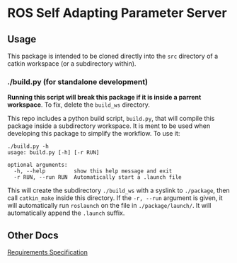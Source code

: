 # ROS Self Adapting Parameter Server

## Usage

This package is intended to be cloned directly into the `src` directory of a
catkin workspace (or a subdirectory within).

### ./build.py (for standalone development)

**Running this script will break this package if it is inside a parrent
workspace**. To fix, delete the `build_ws` directory.

This repo includes a python build script, `build.py`, that will compile this
package inside a subdirectory workspace. It is ment to be used when developing
this package to simplify the workflow. To use it:

```text
./build.py -h
usage: build.py [-h] [-r RUN]

optional arguments:
  -h, --help         show this help message and exit
  -r RUN, --run RUN  Automatically start a .launch file
```

This will create the subdirectory `./build_ws` with a syslink to `./package`,
then call `catkin_make` inside this directory. If the `-r, --run` argument is
given, it will automatically run `roslaunch` on the file in
`./package/launch/`. It will automatically append the `.launch` suffix.

## Other Docs

[Requirements Specification](doc/Requirements%20Specification.md)

